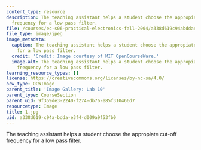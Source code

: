 ```yaml
---
content_type: resource
description: The teaching assistant helps a student choose the appropiate cut-off
  frequency for a low pass filter.
file: /courses/ec-s06-practical-electronics-fall-2004/a338d619c94abddae3f4d009a9f53fb0_1.jpg
file_type: image/jpeg
image_metadata:
  caption: The teaching assistant helps a student choose the appropiate cut-off frequency
    for a low pass filter.
  credit: 'Credit: Image courtesy of MIT OpenCourseWare.'
  image-alt: The teaching assistant helps a student choose the appropiate cut-off
    frequency for a low pass filter.
learning_resource_types: []
license: https://creativecommons.org/licenses/by-nc-sa/4.0/
ocw_type: OCWImage
parent_title: 'Image Gallery: Lab 10'
parent_type: CourseSection
parent_uid: 9f359de3-2240-f274-db76-e85f310466d7
resourcetype: Image
title: 1.jpg
uid: a338d619-c94a-bdda-e3f4-d009a9f53fb0
---
```

The teaching assistant helps a student choose the appropiate cut-off frequency for a low pass filter.